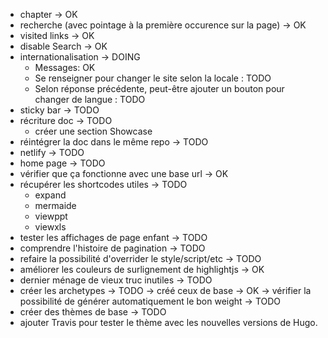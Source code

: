 - chapter -> OK
- recherche (avec pointage à la première occurence sur la page) -> OK
- visited links -> OK
- disable Search -> OK
- internationalisation -> DOING
    - Messages: OK
    - Se renseigner pour changer le site selon la locale : TODO
    - Selon réponse précédente, peut-être ajouter un bouton pour changer de langue : TODO
- sticky bar -> TODO
- récriture doc -> TODO
    - créer une section Showcase
- réintégrer la doc dans le même repo -> TODO
- netlify -> TODO
- home page -> TODO
- vérifier que ça fonctionne avec une base url -> OK
- récupérer les shortcodes utiles -> TODO
    - expand
    - mermaide
    - viewppt
    - viewxls
- tester les affichages de page enfant -> TODO
- comprendre l'histoire de pagination -> TODO
- refaire la possibilité d'overrider le style/script/etc -> TODO
- améliorer les couleurs de surlignement de highlightjs -> OK
- dernier ménage de vieux truc inutiles -> TODO
- créer les archetypes -> TODO
    -> créé ceux de base -> OK
    -> vérifier la possibilité de générer automatiquement le bon weight -> TODO
- créer des thèmes de base -> TODO
- ajouter Travis pour tester le thème avec les nouvelles versions de Hugo.